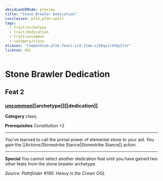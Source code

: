 ```yaml
---
obsidianUIMode: preview
title: "Stone Brawler Dedication"
cssclasses: pf2e,pf2e-spell
tags:
  - trait/archetype
  - trait/dedication
  - trait/uncommon
  - category/class
aliases: "Compendium.pf2e.feats-srd.Item.sjVDquil4S6pIror"
license: OGL
---
```

# Stone Brawler Dedication
## Feat 2
### [uncommon](uncommon "Uncommon Rarity Trait")[[archetype]][[dedication]]

**Category** class; 



**Prerequisites** Constitution +2
* * *
You've learned to call the primal power of elemental stone to your aid. You gain the [[Actions/Stonestrike Stance|Stonestrike Stance]] action.

* * *

**Special** You cannot select another dedication feat until you have gained two other feats from the stone brawler archetype.

*Source: Pathfinder #195: Heavy is the Crown*
*OGL*